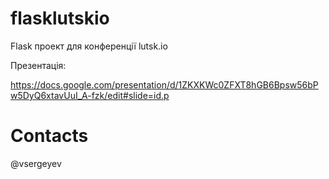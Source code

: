 flasklutskio
============

Flask проект для конференції lutsk.io

Презентація:

https://docs.google.com/presentation/d/1ZKXKWc0ZFXT8hGB6Bpsw56bPw5DyQ6xtavUuI_A-fzk/edit#slide=id.p

Contacts
========

@vsergeyev

